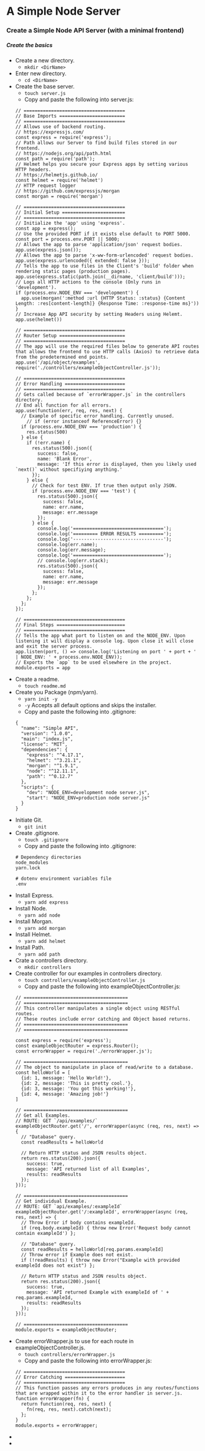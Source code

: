# A Simple Node Server

### Create a Simple Node API Server (with a minimal frontend)

##### Create the basics
  * Create a new directory.
    * `mkdir <DirName>`
  * Enter new directory.
    * `cd <DirName>`
  * Create the base server.
    * `touch server.js`
    * Copy and paste the following into server.js:
    ```
    // =====================================
    // Base Imports ========================
    // =====================================
    // Allows use of backend routing.
    // https://expressjs.com/
    const express = require('express');
    // Path allows our Server to find build files stored in our frontend.
    // https://nodejs.org/api/path.html
    const path = require('path');
    // Helmet helps you secure your Express apps by setting various HTTP headers.
    // https://helmetjs.github.io/
    const helmet = require('helmet')
    // HTTP request logger
    // https://github.com/expressjs/morgan
    const morgan = require('morgan')

    // =====================================
    // Initial Setup =======================
    // =====================================
    // Initialize the 'app' using 'express'.
    const app = express();
    // Use the provided PORT if it exists else default to PORT 5000.
    const port = process.env.PORT || 5000;
    // Allows the app to parse 'application/json' request bodies.
    app.use(express.json());
    // Allows the app to parse 'x-ww-form-urlencoded' request bodies.
    app.use(express.urlencoded({ extended: false }));
    // Tells the app to use files in the Client's 'build' folder when rendering static pages (production pages).
    app.use(express.static(path.join(__dirname, 'client/build')));
    // Logs all HTTP actions to the console (Only runs in 'development').
    if (process.env.NODE_ENV === 'development') {
      app.use(morgan(':method :url {HTTP Status: :status} {Content Length: :res[content-length]} {Response Time: :response-time ms}'))
    }
    // Increase App API security by setting Headers using Helemt.
    app.use(helmet())

    // =====================================
    // Router Setup ========================
    // =====================================
    // The app will use the required files below to generate API routes that allows the frontend to use HTTP calls (Axios) to retrieve data from the predetermined end points.
    app.use('/api/object/examples', require('./controllers/exampleObjectController.js'));

    // =====================================
    // Error Handling ======================
    // =====================================
    // Gets called because of `errorWrapper.js` in the controllers directory.
    // End all function for all errors.
    app.use(function(err, req, res, next) {
      // Example of specific error handling. Currently unused.
        // if (error instanceof ReferenceError) {}
      if (process.env.NODE_ENV === 'production') {
        res.status(500)
      } else {
        if (!err.name) {
          res.status(500).json({
            success: false,
            name: 'Blank Error',
            message: 'If this error is displayed, then you likely used `next()` without specifiying anything.'
          });
        } else {
          // Check for test ENV. If true then output only JSON.
          if (process.env.NODE_ENV === 'test') {
            res.status(500).json({
              success: false,
              name: err.name,
              message: err.message
            });
          } else {
            console.log('=================================');
            console.log('========= ERROR RESULTS =========');
            console.log('---------------------------------');
            console.log(err.name);
            console.log(err.message);
            console.log('=================================');
            // console.log(err.stack);
            res.status(500).json({
              success: false,
              name: err.name,
              message: err.message
            });
          };
        };
      };
    });

    // =====================================
    // Final Steps =========================
    // =====================================
    // Tells the app what port to listen on and the NODE_ENV. Upon listening it will display a console log. Upon close it will close and exit the server process.
    app.listen(port, () => console.log('Listening on port ' + port + ' | NODE_ENV: ' + process.env.NODE_ENV));
    // Exports the `app` to be used elsewhere in the project.
    module.exports = app
    ```
  * Create a readme.
    * `touch readme.md`
  * Create you Package (npm/yarn).
    * `yarn init -y`
    * `-y` Accepts all default options and skips the installer.
    * Copy and paste the following into .gitignore:
    ```
    {
      "name": "Simple API",
      "version": "1.0.0",
      "main": "index.js",
      "license": "MIT",
      "dependencies": {
        "express": "^4.17.1",
        "helmet": "^3.21.1",
        "morgan": "^1.9.1",
        "node": "^12.11.1",
        "path": "^0.12.7"
      },
      "scripts": {
        "dev": "NODE_ENV=development node server.js",
        "start": "NODE_ENV=production node server.js"
      }
    }
    ```
  * Initiate Git.
    * `git init`
  * Create .gitignore.
    * `touch .gitignore`
    * Copy and paste the following into .gitignore:
    ```
    # Dependency directories
    node_modules
    yarn.lock

    # dotenv environment variables file
    .env
    ```
  * Install Express.
    * `yarn add express`
  * Install Node.
    * `yarn add node`
  * Install Morgan.
    * `yarn add morgan`
  * Install Helmet.
    * `yarn add helmet`
  * Install Path.
    * `yarn add path`
  * Crate a controllers directory.
    * `mkdir controllers`
  * Create controller for our examples in controllers directory.
    * `touch controllers/exampleObjectController.js`
    * Copy and paste the following into exampleObjectController.js:
    ```
    // ======================================
    // ======================================
    // This controller manipulates a single object using RESTful routes.
    // These routes include error catching and Object based returns.
    // ======================================
    // ======================================

    const express = require('express');
    const exampleObjectRouter = express.Router();
    const errorWrapper = require('./errorWrapper.js');

    // ======================================
    // The object to manipulate in place of read/write to a database.
    const helloWorld = [
      {id: 1, message: 'Hello World!'},
      {id: 2, message: 'This is pretty cool.'},
      {id: 3, message: 'You got this working!'},
      {id: 4, message: 'Amazing job!'}
    ]

    // ======================================
    // Get all Examples.
    // ROUTE: GET `/api/examples/`
    exampleObjectRouter.get('/', errorWrapper(async (req, res, next) => {
      // "Database" query.
      const readResults = helloWorld

      // Return HTTP status and JSON results object.
      return res.status(200).json({
        success: true,
        message: 'API returned list of all Examples',
        results: readResults
      });
    }));

    // ======================================
    // Get individual Example.
    // ROUTE: GET `api/examples/:exampleId`
    exampleObjectRouter.get('/:exampleId', errorWrapper(async (req, res, next) => {
      // Throw Error if body contains exampleId.
      if (req.body.exampleId) { throw new Error('Request body cannot contain exampleId') };

      // "Database" query.
      const readResults = helloWorld[req.params.exampleId]
      // Throw error if Example does not exist.
      if (!readResults) { throw new Error("Example with provided exampleId does not exist") };

      // Return HTTP status and JSON results object.
      return res.status(200).json({
        success: true,
        message: 'API returned Example with exampleId of ' + req.params.exampleId,
        results: readResults
      });
    }));

    // ======================================
    module.exports = exampleObjectRouter;
    ```
  * Create errorWrapper.js to use for each route in exampleObjectController.js.
    * `touch controllers/errorWrapper.js`
    * Copy and paste the following into errorWrapper.js:
    ```
    // =====================================
    // Error Catching ======================
    // =====================================
    // This function passes any errors produces in any routes/functions that are wrapped within it to the error handler in server.js.
    function errorWrapper(fn) {
      return function(req, res, next) {
        fn(req, res, next).catch(next);
      };
    }
    module.exports = errorWrapper;
    ```
  *
  *
